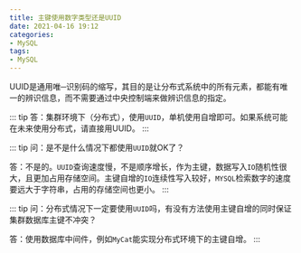 ```yaml
---
title: 主键使用数字类型还是UUID
date: 2021-04-16 19:12
categories:
- MySQL
tags:
- MySQL
---
```


UUID是通用唯─识别码的缩写，其目的是让分布式系统中的所有元素，都能有唯一的辨识信息，而不需要通过中央控制端来做辨识信息的指定。
<!-- more -->
::: tip
答：集群环境下（分布式），使用`UUID`，单机使用自增即可。如果系统可能在未来使用分布式，请直接用UUID。
:::

::: tip
问：是不是什么情况下都使用`UUID`就OK了？

答：不是的。`UUID`查询速度慢，不是顺序增长，作为主键，数据写入`IO`随机性很大，且更加占用存储空间。主键自增的`IO`连续性写入较好，`MYSQL`检索数字的速度要远大于字符串，占用的存储空间也更小。
:::

::: tip
问：分布式情况下一定要使用`UUID`吗，有没有方法使用主键自增的同时保证集群数据库主键不冲突？

答：使用数据库中间件，例如`MyCat`能实现分布式环境下的主键自增。
:::
